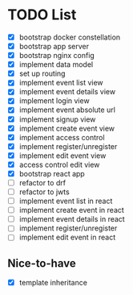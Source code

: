 # TODO List

- [x] bootstrap docker constellation
- [x] bootstrap app server
- [x] bootstrap nginx config
- [x] implement data model
- [x] set up routing
- [x] implement event list view
- [x] implement event details view
- [x] implement login view
- [x] implement event absolute url
- [x] implement signup view
- [x] implement create event view
- [x] implement access control
- [x] implement register/unregister
- [x] implement edit event view
- [x] access control edit view
- [x] bootstrap react app
- [ ] refactor to drf
- [ ] refactor to jwts
- [ ] implement event list in react
- [ ] implement create event in react
- [ ] implement event details in react
- [ ] implement register/unregister
- [ ] implement edit event in react

## Nice-to-have

- [x] template inheritance
